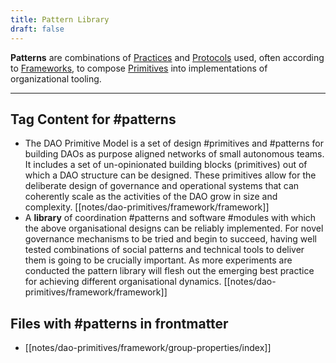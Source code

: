 ```yaml
---
title: Pattern Library
draft: false
---
```


**Patterns** are combinations of [Practices](notes/dao-primitives/Practices.md) and [Protocols](notes/dao-primitives/Protocols.md) used, often according to [Frameworks](lexicon/Frameworks.md), to compose [Primitives](notes/dao-primitives/Primitives.md) into implementations of organizational tooling.

---

## Tag Content for #patterns
- The DAO Primitive Model is a set of design #primitives and #patterns for building DAOs as purpose aligned networks of small autonomous teams. It includes a set of un-opinionated building blocks (primitives) out of which a DAO structure can be designed. These primitives allow for the deliberate design of governance and operational systems that can coherently scale as the activities of the DAO grow in size and complexity. [[notes/dao-primitives/framework/framework]]
- A **library** of coordination #patterns and software #modules with which the above organisational designs can be reliably implemented. For novel governance mechanisms to be tried and begin to succeed, having well tested combinations of social patterns and technical tools to deliver them is going to be crucially important. As more experiments are conducted the pattern library will flesh out the emerging best practice for achieving different organisational dynamics. [[notes/dao-primitives/framework/framework]]
## Files with #patterns in frontmatter
- [[notes/dao-primitives/framework/group-properties/index]]

